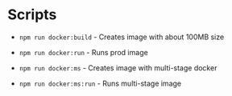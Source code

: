 # Scripts

- `npm run docker:build` - Creates image with about 100MB size

- `npm run docker:run` - Runs prod image

- `npm run docker:ms` - Creates image with multi-stage docker

- `npm run docker:ms:run` - Runs multi-stage image
